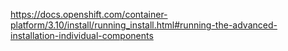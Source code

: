 https://docs.openshift.com/container-platform/3.10/install/running_install.html#running-the-advanced-installation-individual-components  
